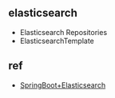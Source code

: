 
## elasticsearch
+ Elasticsearch Repositories
+ ElasticsearchTemplate


## ref
+ [SpringBoot+Elasticsearch](https://www.cnblogs.com/cjsblog/p/9756978.html)